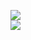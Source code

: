 [![](https://img.shields.io/badge/Made%20With-Github%20Spray-lightgrey.svg?style=for-the-badge&logo=github)](https://github.com/Annihil/github-spray#42)  
[![](https://i.imgur.com/2DrTn0Z.gif)](https://github.com/Annihil/github-spray)